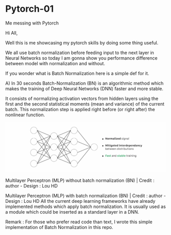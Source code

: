 # Pytorch-01
Me messing with Pytorch

Hi All,

Well this is me showcasing my pytorch skills by doing some thing useful.

We all use batch normalization before feeding input to the next layer in Neural Networks so today I am gonna show you performance difference between model with normalization and without.

If you wonder what is Batch Normalization here is a simple def for it.

A) In 30 seconds
Batch-Normalization (BN) is an algorithmic method which makes the training of Deep Neural Networks (DNN) faster and more stable.

It consists of normalizing activation vectors from hidden layers using the first and the second statistical moments (mean and variance) of the current batch. This normalization step is applied right before (or right after) the nonlinear function.


![My Image](BN.webp)

Multilayer Perceptron (MLP) without batch normalization (BN) | Credit : author - Design : Lou HD



Multilayer Perceptron (MLP) with batch normalization (BN) | Credit : author - Design : Lou HD
All the current deep learning frameworks have already implemented methods which apply batch normalization. It is usually used as a module which could be inserted as a standard layer in a DNN.

Remark : For those who prefer read code than text, I wrote this simple implementation of Batch Normalization in this repo.
